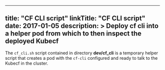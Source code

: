   
---
title: "CF CLI script"
linkTitle: "CF CLI script"
date: 2017-01-05
description: >
  Deploy cf cli into a helper pod from which to then inspect the deployed Kubecf
---

The `cf_cli.sh` script contained in directory __dev/cf_cli__ is a
temporary helper script that creates a pod with the `cf-cli`
configured and ready to talk to the Kubecf in the cluster.
